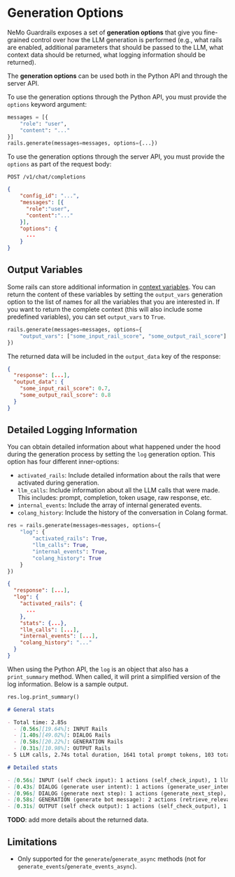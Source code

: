 # Generation Options

NeMo Guardrails exposes a set of **generation options** that give you fine-grained control over how the LLM generation is performed (e.g., what rails are enabled, additional parameters that should be passed to the LLM, what context data should be returned, what logging information should be returned).

The **generation options** can be used both in the Python API and through the server API.

To use the generation options through the Python API, you must provide the `options` keyword argument:
```python
messages = [{
    "role": "user",
    "content": "..."
}]
rails.generate(messages=messages, options={...})
```

To use the generation options through the server API, you must provide the `options` as part of the request body:
```
POST /v1/chat/completions
```
```json
{
    "config_id": "...",
    "messages": [{
      "role":"user",
      "content":"..."
    }],
    "options": {
      ...
    }
}
```

## Output Variables

Some rails can store additional information in [context variables](../colang-language-syntax-guide.md#variables). You can return the content of these variables by setting the `output_vars` generation option to the list of names for all the variables that you are interested in. If you want to return the complete context (this will also include some predefined variables), you can set `output_vars` to `True`.

```python
rails.generate(messages=messages, options={
    "output_vars": ["some_input_rail_score", "some_output_rail_score"]
})
```

The returned data will be included in the `output_data` key of the response:

```json
{
  "response": [...],
  "output_data": {
    "some_input_rail_score": 0.7,
    "some_output_rail_score": 0.8
  }
}
```

## Detailed Logging Information

You can obtain detailed information about what happened under the hood during the generation process by setting the `log` generation option. This option has four different inner-options:

- `activated_rails`: Include detailed information about the rails that were activated during generation.
- `llm_calls`: Include information about all the LLM calls that were made. This includes: prompt, completion, token usage, raw response, etc.
- `internal_events`: Include the array of internal generated events.
- `colang_history`: Include the history of the conversation in Colang format.

```python
res = rails.generate(messages=messages, options={
    "log": {
        "activated_rails": True,
        "llm_calls": True,
        "internal_events": True,
        "colang_history": True
    }
})
```

```json
{
  "response": [...],
  "log": {
    "activated_rails": {
      ...
    },
    "stats": {...},
    "llm_calls": [...],
    "internal_events": [...],
    "colang_history": "..."
  }
}
```

When using the Python API, the `log` is an object that also has a `print_summary` method. When called, it will print a simplified version of the log information. Below is a sample output.

```python
res.log.print_summary()
```

```markdown
# General stats

- Total time: 2.85s
  - [0.56s][19.64%]: INPUT Rails
  - [1.40s][49.02%]: DIALOG Rails
  - [0.58s][20.22%]: GENERATION Rails
  - [0.31s][10.98%]: OUTPUT Rails
- 5 LLM calls, 2.74s total duration, 1641 total prompt tokens, 103 total completion tokens, 1744 total tokens.

# Detailed stats

- [0.56s] INPUT (self check input): 1 actions (self_check_input), 1 llm calls [0.56s]
- [0.43s] DIALOG (generate user intent): 1 actions (generate_user_intent), 1 llm calls [0.43s]
- [0.96s] DIALOG (generate next step): 1 actions (generate_next_step), 1 llm calls [0.95s]
- [0.58s] GENERATION (generate bot message): 2 actions (retrieve_relevant_chunks, generate_bot_message), 1 llm calls [0.49s]
- [0.31s] OUTPUT (self check output): 1 actions (self_check_output), 1 llm calls [0.31s]
```

**TODO**: add more details about the returned data.

## Limitations

- Only supported for the `generate`/`generate_async` methods (not for `generate_events`/`generate_events_async`).
